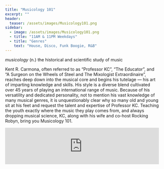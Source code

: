 ```yaml
---
title: "Musicology 101"
excerpt: ""
header:
  teaser: /assets/images/Musicology101.png
sidebar:
  - image: /assets/images/Musicology101.png
  - title: "11AM & 11PM Weekdays"
  - title: "Genres"
    text: "House, Disco, Funk Boogie, R&B"
---
```


<i>musicology</i> (n.) the historical and scientific study of music

Kent R. Carmona, often referred to as “Professor KC”, “The Educator”, and “A Surgeon on the Wheels of Steel and The Mixologist Extraordinaire”, reaches deep down into the musical core and begins his tutelage — his art of imparting knowledge and skills. His style is a diverse blend cultivated over 45 years of playing an international range of music. Because of his versatility and dedicated personality, not to mention his vast knowledge of many musical genres, it is unquestionably clear why so many old and young sit at his feet and request the talent and expertise of Professor KC. Teaching the youth exactly where the music they play comes from, and always dropping musical science, KC, along with his wife and co-host Rocking Robyn, bring you Musicology 101.

<iframe width="100%" height="120" src="https://www.mixcloud.com/widget/iframe/?hide_cover=1&feed=%2Fprofessorkc%2F" frameborder="0" ></iframe>
